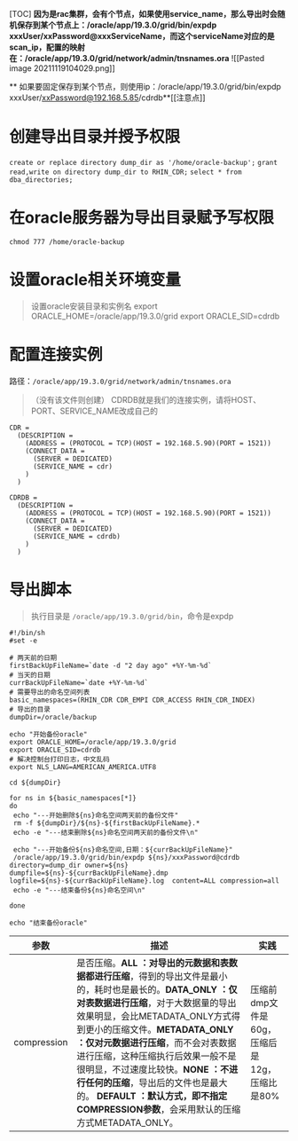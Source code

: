 [TOC]
**因为是rac集群，会有个节点，如果使用service_name，那么导出时会随机保存到某个节点上：/oracle/app/19.3.0/grid/bin/expdp xxxUser/xxPassword@xxxServiceName，而这个serviceName对应的是scan_ip，配置的映射在：/oracle/app/19.3.0/grid/network/admin/tnsnames.ora**
![[Pasted image 20211119104029.png]]

** 如果要固定保存到某个节点，则使用ip：/oracle/app/19.3.0/grid/bin/expdp xxxUser/xxPassword@192.168.5.85/cdrdb**[[注意点]]


# 创建导出目录并授予权限
`create or replace directory dump_dir as '/home/oracle-backup';`
`grant read,write on directory dump_dir to RHIN_CDR;`
`select * from dba_directories;`

# 在oracle服务器为导出目录赋予写权限
`chmod 777 /home/oracle-backup`

# 设置oracle相关环境变量
> 设置oracle安装目录和实例名
export ORACLE_HOME=/oracle/app/19.3.0/grid
export ORACLE_SID=cdrdb

# 配置连接实例
路径：`/oracle/app/19.3.0/grid/network/admin/tnsnames.ora`
> （没有该文件则创建）
> CDRDB就是我们的连接实例，请将HOST、PORT、SERVICE_NAME改成自己的

```
CDR =
  (DESCRIPTION =
    (ADDRESS = (PROTOCOL = TCP)(HOST = 192.168.5.90)(PORT = 1521))
    (CONNECT_DATA =
      (SERVER = DEDICATED)
      (SERVICE_NAME = cdr)
    )
  )

CDRDB =
  (DESCRIPTION =
    (ADDRESS = (PROTOCOL = TCP)(HOST = 192.168.5.90)(PORT = 1521))
    (CONNECT_DATA =
      (SERVER = DEDICATED)
      (SERVICE_NAME = cdrdb)
    )
  )
```

# 导出脚本
> 执行目录是 `/oracle/app/19.3.0/grid/bin`，命令是expdp
```
#!/bin/sh
#set -e

# 两天前的日期
firstBackUpFileName=`date -d "2 day ago" +%Y-%m-%d`
# 当天的日期
currBackUpFileName=`date +%Y-%m-%d`
# 需要导出的命名空间列表
basic_namespaces=(RHIN_CDR CDR_EMPI CDR_ACCESS RHIN_CDR_INDEX)
# 导出的目录
dumpDir=/oracle/backup

echo "开始备份oracle"
export ORACLE_HOME=/oracle/app/19.3.0/grid
export ORACLE_SID=cdrdb
# 解决控制台打印日志，中文乱码
export NLS_LANG=AMERICAN_AMERICA.UTF8

cd ${dumpDir}

for ns in ${basic_namespaces[*]}
do
 echo "---开始删除${ns}命名空间两天前的备份文件"
 rm -f ${dumpDir}/${ns}-${firstBackUpFileName}.*
 echo -e "---结束删除${ns}命名空间两天前的备份文件\n"

 echo "---开始备份${ns}命名空间,日期：${currBackUpFileName}"
 /oracle/app/19.3.0/grid/bin/expdp ${ns}/xxxPassword@cdrdb directory=dump_dir owner=${ns}  dumpfile=${ns}-${currBackUpFileName}.dmp    logfile=${ns}-${currBackUpFileName}.log  content=ALL compression=all
 echo -e "---结束备份${ns}命名空间\n"

done

echo "结束备份oracle"
```
| 参数        | 描述                                                                                                                                                                                                                                                                                                                                                                                                                                                                 | 实践 |
| ----------- | -------------------------------------------------------------------------------------------------------------------------------------------------------------------------------------------------------------------------------------------------------------------------------------------------------------------------------------------------------------------------------------------------------------------------------------------------------------------- | ---- |
| compression | 是否压缩。**ALL ：对导出的元数据和表数据都进行压缩**，得到的导出文件是最小的，耗时也是最长的。**DATA_ONLY ：仅对表数据进行压缩**，对于大数据量的导出效果明显，会比METADATA_ONLY方式得到更小的压缩文件。**METADATA_ONLY ：仅对元数据进行压缩**，而不会对表数据进行压缩，这种压缩执行后效果一般不是很明显，不过速度比较快。**NONE ：不进行任何的压缩**，导出后的文件也是最大的。  **DEFAULT ：默认方式，即不指定COMPRESSION参数**，会采用默认的压缩方式METADATA_ONLY。 | 压缩前dmp文件是60g，压缩后是12g，压缩比是80%     |